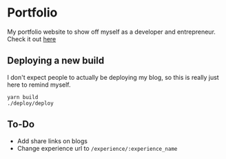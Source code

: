 # Portfolio

My portfolio website to show off myself as a developer and entrepreneur. Check it out [here](http://jakekinsella.com)

## Deploying a new build

I don't expect people to actually be deploying my blog, so this is really just here to remind myself.

`yarn build`  
`./deploy/deploy`

## To-Do

- Add share links on blogs
- Change experience url to `/experience/:experience_name`
